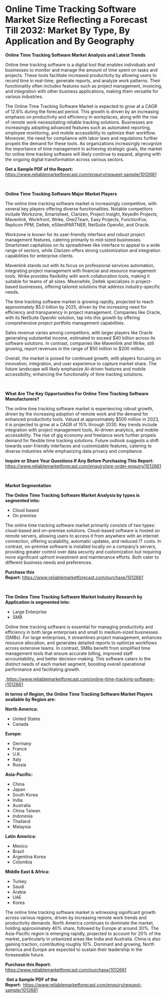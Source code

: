 <p><h1>Online Time Tracking Software Market Size Reflecting a Forecast Till 2032: Market By Type, By Application and By Geography</h1></p><p><strong>Online Time Tracking Software Market Analysis and Latest Trends</strong></p>
<p><p>Online time tracking software is a digital tool that enables individuals and businesses to monitor and manage the amount of time spent on tasks and projects. These tools facilitate increased productivity by allowing users to record time in real-time, generate reports, and analyze work patterns. Their functionality often includes features such as project management, invoicing, and integration with other business applications, making them versatile for various industries.</p><p>The Online Time Tracking Software Market is expected to grow at a CAGR of 12.6% during the forecast period. This growth is driven by an increasing emphasis on productivity and efficiency in workplaces, along with the rise of remote work necessitating reliable tracking solutions. Businesses are increasingly adopting advanced features such as automated reporting, employee monitoring, and mobile accessibility to optimize their workflow. Moreover, the need for compliance with labor laws and regulations further propels the demand for these tools. As organizations increasingly recognize the importance of time management in achieving strategic goals, the market for online time tracking software will likely continue to expand, aligning with the ongoing digital transformation across various sectors.</p></p>
<p><strong>Get a Sample PDF of the Report:&nbsp;</strong> <a href="https://www.reliablemarketforecast.com/enquiry/request-sample/1012661?utm_campaign=1998&utm_medium=2&utm_source=Github&utm_content=ia&utm_term=16042025&utm_id=online-time-tracking-software">https://www.reliablemarketforecast.com/enquiry/request-sample/1012661</a></p>
<p>&nbsp;</p>
<p><strong>Online Time Tracking Software Major Market Players</strong></p>
<p><p>The online time tracking software market is increasingly competitive, with several key players offering diverse functionalities. Notable competitors include Workzone, Smartsheet, Clarizen, Project Insight, KeyedIn Projects, Mavenlink, Workfront, Wrike, One2Team, Easy Projects, FunctionFox, Replicon PPM, Deltek, eSilentPARTNER, NetSuite OpenAir, and Oracle.</p><p>Workzone is known for its user-friendly interface and robust project management features, catering primarily to mid-sized businesses. Smartsheet capitalizes on its spreadsheet-like interface to appeal to a wide range of sectors, while Clarizen offers strong customization and integration capabilities for enterprise clients. </p><p>Mavenlink stands out with its focus on professional services automation, integrating project management with financial and resource management tools. Wrike provides flexibility with work collaboration tools, making it suitable for teams of all sizes. Meanwhile, Deltek specializes in project-based businesses, offering tailored solutions that address industry-specific needs.</p><p>The time tracking software market is growing rapidly, projected to reach approximately $5.0 billion by 2025, driven by the increasing need for efficiency and transparency in project management. Companies like Oracle, with its NetSuite OpenAir solution, tap into this growth by offering comprehensive project portfolio management capabilities.</p><p>Sales revenue varies among competitors, with larger players like Oracle generating substantial income, estimated to exceed $40 billion across its software solutions. In contrast, companies like Mavenlink and Wrike, still growing, report revenues in the range of $50 million to $200 million. </p><p>Overall, the market is poised for continued growth, with players focusing on innovation, integration, and user experience to capture market share. The future landscape will likely emphasize AI-driven features and mobile accessibility, enhancing the functionality of time tracking solutions.</p></p>
<p>&nbsp;</p>
<p><strong>What Are The Key Opportunities For Online Time Tracking Software Manufacturers?</strong></p>
<p><p>The online time tracking software market is experiencing robust growth, driven by the increasing adoption of remote work and the demand for enhanced productivity tools. Valued at approximately $500 million in 2023, it is projected to grow at a CAGR of 15% through 2030. Key trends include integration with project management tools, AI-driven analytics, and mobile accessibility. The rise of gig economy and freelance work further propels demand for flexible time tracking solutions. Future outlook suggests a shift towards user-friendly interfaces and customizable features, catering to diverse industries while emphasizing data privacy and compliance.</p></p>
<p><strong>Inquire or Share Your Questions If Any Before Purchasing This Report:</strong> <a href="https://www.reliablemarketforecast.com/enquiry/pre-order-enquiry/1012661?utm_campaign=1998&utm_medium=2&utm_source=Github&utm_content=ia&utm_term=16042025&utm_id=online-time-tracking-software">https://www.reliablemarketforecast.com/enquiry/pre-order-enquiry/1012661</a></p>
<p>&nbsp;</p>
<p><strong>Market Segmentation</strong></p>
<p><strong>The Online Time Tracking Software Market Analysis by types is segmented into:</strong></p>
<p><ul><li>Cloud based</li><li>On premise</li></ul></p>
<p><p>The online time tracking software market primarily consists of two types: cloud-based and on-premise solutions. Cloud-based software is hosted on remote servers, allowing users to access it from anywhere with an internet connection, offering scalability, automatic updates, and reduced IT costs. In contrast, on-premise software is installed locally on a company’s servers, providing greater control over data security and customization but requiring more significant upfront investment and maintenance efforts. Both cater to different business needs and preferences.</p></p>
<p><strong>Purchase this Report:&nbsp;</strong><a href="https://www.reliablemarketforecast.com/purchase/1012661?utm_campaign=1998&utm_medium=2&utm_source=Github&utm_content=ia&utm_term=16042025&utm_id=online-time-tracking-software">https://www.reliablemarketforecast.com/purchase/1012661</a></p>
<p>&nbsp;</p>
<p><strong>The Online Time Tracking Software Market Industry Research by Application is segmented into:</strong></p>
<p><ul><li>Large Enterprise</li><li>SMB</li></ul></p>
<p><p>Online time tracking software is essential for managing productivity and efficiency in both large enterprises and small to medium-sized businesses (SMBs). For large enterprises, it streamlines project management, enhances resource allocation, and generates detailed reports to optimize workflows across extensive teams. In contrast, SMBs benefit from simplified time management tools that ensure accurate billing, improved staff accountability, and better decision-making. This software caters to the distinct needs of each market segment, boosting overall operational performance and facilitating growth.</p></p>
<p><a href="https://www.reliablemarketforecast.com/online-time-tracking-software-r1012661?utm_campaign=1998&utm_medium=2&utm_source=Github&utm_content=ia&utm_term=16042025&utm_id=online-time-tracking-software">&nbsp;https://www.reliablemarketforecast.com/online-time-tracking-software-r1012661</a></p>
<p><strong>In terms of Region, the Online Time Tracking Software Market Players available by Region are:</strong></p>
<p>
    <p> <strong> North America: </strong>
        <ul>
            <li>United States</li>
            <li>Canada</li>
        </ul>
        </p> 
    <p> <strong> Europe: </strong>
        <ul>
            <li>Germany</li>
            <li>France</li>
            <li>U.K.</li>
            <li>Italy</li>
            <li>Russia</li>
        </ul>
        </p> 
    <p> <strong> Asia-Pacific: </strong>
        <ul>
            <li>China</li>
            <li>Japan</li>
            <li>South Korea</li>
            <li>India</li>
            <li>Australia</li>
            <li>China Taiwan</li>
            <li>Indonesia</li>
            <li>Thailand</li>
            <li>Malaysia</li>
        </ul>
        </p> 
    <p> <strong> Latin America: </strong>
        <ul>
            <li>Mexico</li>
            <li>Brazil</li>
            <li>Argentina Korea</li>
            <li>Colombia</li>
        </ul>
        </p> 
    <p> <strong> Middle East & Africa: </strong>
        <ul>
            <li>Turkey</li>
            <li>Saudi</li>
            <li>Arabia</li>
            <li>UAE</li>
            <li>Korea</li>
        </ul>
    </p>
    </p>
<p><p>The online time tracking software market is witnessing significant growth across various regions, driven by increasing remote work trends and productivity demands. North America continues to dominate the market, holding approximately 40% share, followed by Europe at around 30%. The Asia-Pacific region is emerging rapidly, projected to account for 20% of the market, particularly in urbanized areas like India and Australia. China is also gaining traction, contributing roughly 10%. Dominant and growing, North America and Europe are expected to sustain their leadership in the foreseeable future.</p></p>
<p><strong>Purchase this Report: </strong><a href="https://www.reliablemarketforecast.com/purchase/1012661?utm_campaign=1998&utm_medium=2&utm_source=Github&utm_content=ia&utm_term=16042025&utm_id=online-time-tracking-software">https://www.reliablemarketforecast.com/purchase/1012661</a></p>
<p>&nbsp;<strong>Get a Sample PDF of the Report:&nbsp;&nbsp;</strong><a href="https://www.reliablemarketforecast.com/enquiry/request-sample/1012661?utm_campaign=1998&utm_medium=2&utm_source=Github&utm_content=ia&utm_term=16042025&utm_id=online-time-tracking-software">https://www.reliablemarketforecast.com/enquiry/request-sample/1012661</a></p>
<p><strong></strong></p>
<p><p></p><p></p><p></p></p>